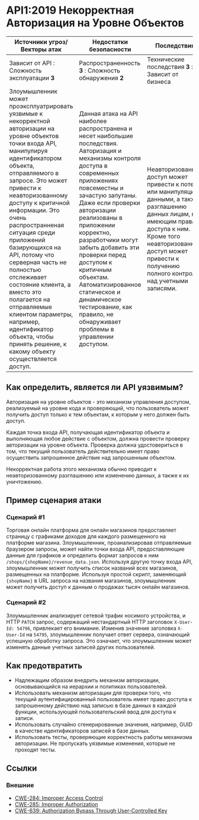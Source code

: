 API1:2019 Некорректная Авторизация на Уровне Объектов
===========================================

| Источники угроз/Векторы атак | Недостатки безопасности | Последствия |
| - | - | - |
| Зависит от API : Сложность эксплуатации **3** | Распространенность **3** : Сложность обнаружения **2** | Технические последствия **3** : Зависит от бизнеса |
| Злоумышленник может проэксплуатрировать уязвимые к некорректной авторизации на уровне объектов точки входа API, манипулируя идентификатором объекта, отправляемого в запросе. Это может привести к неавторизованному доступу к критичной информации. Это очень распространненая ситуация среди приложений базирующихся на API, потому что серверная часть не полностью отслеживает состояние клиента, а вместо это полагается на отправляемые клиентом параметры, например, идентификатор объекта, чтобы принять решение, к какому объекту осуществляется доступ.| Данная атака на API наиболее распространена и несет наибольшие последствия. Авторизация и механизмы контроля доступа в современных приложениях повсеместны и зачастую запутаны. Даже если проверки авторизации реализованы в приложении корректно, разработчики могут забыть добавить эти проверки перед доступом к критичным объектам. Автоматизированное статическое и динамическое тестирование, как правило, не обнаруживает проблемы в управлении доступом. | Неавторизованный доступ может привести к потере или манипуляции данными, а также разглашению данных лицам, не имеющим права доступа к ним. Кроме того неавторизованный доступ может привести к получению полного контроля над учетными записями. |

## Как определить, является ли API уязвимым?

Авторизация на уровне объектов - это механизм управления доступом, реализуемый на уровне кода и проверяющий, что пользователь может получить доступ только к тем объектам, к которым у него должен быть доступ.

Каждая точка входа API, получающая идентификатор объекта и выполняющая любое действие с объектом, должна провести проверку авторизации на уровне объекта. Проверка должна удостовериться в том, что текущий пользователь действительно имеет право осуществить запрошенное действие над запрошенным объектом.

Некорректная работа этого механизма обычно приводит к неавторизованному разглашению или изменению данных, а также к их уничтожению.

## Пример сценария атаки

### Сценарий #1

Торговая онлайн платформа для онлайн магазинов предоставляет страницу с графиками доходов для каждого размещенного на платформе магазина. Злоумышленник, проанализировав отправляемые браузером запросы, может найти точки входа API, предоставляющие данные для графиков и определить формат запросов к ним `/shops/{shopName}/revenue_data.json`. Используя другую точку входа API, злоумышленник может получить список названий всех магазинов, размещенных на платформе. Используя простой скрипт, заменяющий `{shopName}` в URL запроса на названия магазинов, злоумышленник может получить доступ к данным о продажах тысяч онлайн магазинов.

### Сценарий #2

Злоумышленник анализирует сетевой трафик носимого устройства, и HTTP `PATCH` запрос, содержащий нестандартный HTTP заголовок `X-User-Id: 54796`, привлекает его внимание. Изменив значение заголовка `X-User-Id` на `54795`, злоумышленник получает ответ сервера, означающий успешную обработку запроса. Это означает, что злоумышленник может изменять данные учетных записей других пользователей.

## Как предотвратить

* Надлежащим образом внедрить механизм авторизации, основывающийся на иерархии и политиках пользователей.
* Использовать механизм авторизации для проверки того, что текущий аутентифицированный пользователь имеет право доступа к запрошенному действию над записью в базе данных в каждой функции, использующей пользовательский ввод для доступа к записи.
* Использовать случайно сгенерированные значения, например, GUID в качестве идентификаторов записей в базе данных.
* Использовать тесты, проверяющие корректность работы механизма авторизации. Не пропускать уязвимые изменения, которые не проходят тесты.

## Ссылки

### Внешние

* [CWE-284: Improper Access Control][1]
* [CWE-285: Improper Authorization][2]
* [CWE-639: Authorization Bypass Through User-Controlled Key][3]

[1]: https://cwe.mitre.org/data/definitions/284.html
[2]: https://cwe.mitre.org/data/definitions/285.html
[3]: https://cwe.mitre.org/data/definitions/639.html
